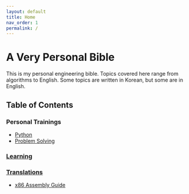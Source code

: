 ```yaml
---
layout: default
title: Home
nav_order: 1
permalink: /
---
```


# A Very Personal Bible

 This is my personal engineering bible. Topics covered here range from
 algorithms to English. Some topics are written in Korean, but some
 are in English.

## Table of Contents

### Personal Trainings
 - [Python](python/)
 - [Problem Solving](ps/)

### [Learning](learning/)

### [Translations](translations)
 - [x86 Assembly Guide](translations/x86-assembly-guide/)
